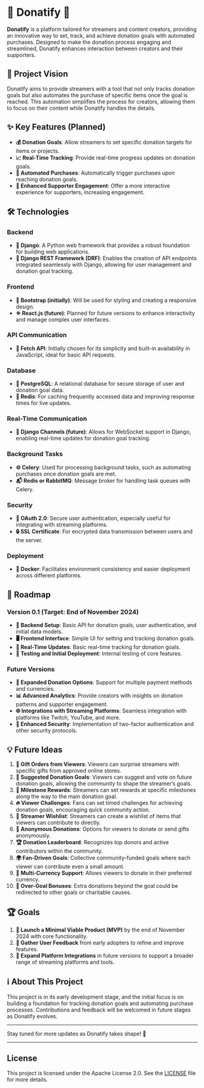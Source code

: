 
# 🎉 Donatify 🎉

**Donatify** is a platform tailored for streamers and content creators, providing an innovative way to set, track, and achieve donation goals with automated purchases. Designed to make the donation process engaging and streamlined, Donatify enhances interaction between creators and their supporters.

## 🎯 Project Vision

Donatify aims to provide streamers with a tool that not only tracks donation goals but also automates the purchase of specific items once the goal is reached. This automation simplifies the process for creators, allowing them to focus on their content while Donatify handles the details.

## ✨ Key Features (Planned)

- **💰 Donation Goals**: Allow streamers to set specific donation targets for items or projects.
- **📈 Real-Time Tracking**: Provide real-time progress updates on donation goals.
- **🤖 Automated Purchases**: Automatically trigger purchases upon reaching donation goals.
- **💬 Enhanced Supporter Engagement**: Offer a more interactive experience for supporters, increasing engagement.

## 🛠 Technologies

### Backend
- **🐍 Django**: A Python web framework that provides a robust foundation for building web applications.
- **🔌 Django REST Framework (DRF)**: Enables the creation of API endpoints integrated seamlessly with Django, allowing for user management and donation goal tracking.

### Frontend
- **🎨 Bootstrap (initially)**: Will be used for styling and creating a responsive design.
- **⚛️ React.js (future)**: Planned for future versions to enhance interactivity and manage complex user interfaces.

### API Communication
- **🔗 Fetch API**: Initially chosen for its simplicity and built-in availability in JavaScript, ideal for basic API requests.

### Database
- **🐘 PostgreSQL**: A relational database for secure storage of user and donation goal data.
- **🚀 Redis**: For caching frequently accessed data and improving response times for live updates.

### Real-Time Communication
- **🔴 Django Channels (future)**: Allows for WebSocket support in Django, enabling real-time updates for donation goal tracking.

### Background Tasks
- **⚙️ Celery**: Used for processing background tasks, such as automating purchases once donation goals are met.
- **📬 Redis or RabbitMQ**: Message broker for handling task queues with Celery.

### Security
- **🔐 OAuth 2.0**: Secure user authentication, especially useful for integrating with streaming platforms.
- **🔒 SSL Certificate**: For encrypted data transmission between users and the server.

### Deployment
- **🐳 Docker**: Facilitates environment consistency and easier deployment across different platforms.

## 🚀 Roadmap

### Version 0.1 (Target: End of November 2024)
- **🔧 Backend Setup**: Basic API for donation goals, user authentication, and initial data models.
- **🖥 Frontend Interface**: Simple UI for setting and tracking donation goals.
- **📡 Real-Time Updates**: Basic real-time tracking for donation goals.
- **🧪 Testing and Initial Deployment**: Internal testing of core features.

### Future Versions
- **💸 Expanded Donation Options**: Support for multiple payment methods and currencies.
- **📊 Advanced Analytics**: Provide creators with insights on donation patterns and supporter engagement.
- **🌐 Integrations with Streaming Platforms**: Seamless integration with platforms like Twitch, YouTube, and more.
- **🔐 Enhanced Security**: Implementation of two-factor authentication and other security protocols.

## 💡 Future Ideas

1. **🎁 Gift Orders from Viewers**: Viewers can surprise streamers with specific gifts from approved online stores.
2. **📝 Suggested Donation Goals**: Viewers can suggest and vote on future donation goals, allowing the community to shape the streamer’s goals.
3. **🎯 Milestone Rewards**: Streamers can set rewards at specific milestones along the way to the main donation goal.
4. **🔥 Viewer Challenges**: Fans can set timed challenges for achieving donation goals, encouraging quick community action.
5. **🎈 Streamer Wishlist**: Streamers can create a wishlist of items that viewers can contribute to directly.
6. **👤 Anonymous Donations**: Options for viewers to donate or send gifts anonymously.
7. **🏆 Donation Leaderboard**: Recognizes top donors and active contributors within the community.
8. **🌍 Fan-Driven Goals**: Collective community-funded goals where each viewer can contribute even a small amount.
9. **💱 Multi-Currency Support**: Allows viewers to donate in their preferred currency.
10. **🎉 Over-Goal Bonuses**: Extra donations beyond the goal could be redirected to other goals or charitable causes.

## 🏆 Goals

1. **🚀 Launch a Minimal Viable Product (MVP)** by the end of November 2024 with core functionality.
2. **💬 Gather User Feedback** from early adopters to refine and improve features.
3. **🔗 Expand Platform Integrations** in future versions to support a broader range of streaming platforms and tools.

## ℹ️ About This Project

This project is in its early development stage, and the initial focus is on building a foundation for tracking donation goals and automating purchase processes. Contributions and feedback will be welcomed in future stages as Donatify evolves.

---

Stay tuned for more updates as Donatify takes shape! 🎊

---

## License

This project is licensed under the Apache License 2.0. See the [LICENSE](./LICENSE) file for more details.
